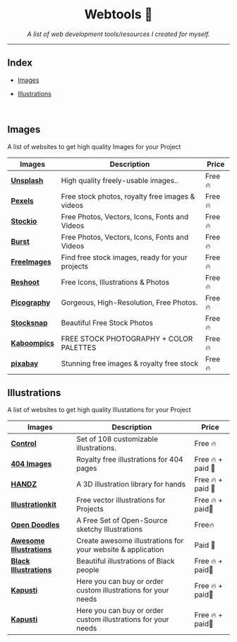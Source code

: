 <div align="center">

<h1>Webtools 🔨</h1>
<i>A list of web development tools/resources I created for myself.  </i>

</div>

---

## Index

-   [Images](#images)

-   [Illustrations](#illustrations)

<br/>

## Images

 <p > A list of websites to get high quality Images for your Project</p>

| Images                                        | Description                                     | Price   |
| --------------------------------------------- | ----------------------------------------------- | ------- |
| [**Unsplash**](https://unsplash.com/)         | High quality freely-usable images..             | Free 🔥 |
| [**Pexels**](https://www.pexels.com/)         | Free stock photos, royalty free images & videos | Free 🔥 |
| [**Stockio**](https://www.stockio.com/)       | Free Photos, Vectors, Icons, Fonts and Videos   | Free 🔥 |
| [**Burst**](https://burst.shopify.com/)       | Free Photos, Vectors, Icons, Fonts and Videos   | Free 🔥 |
| [**FreeImages**](https://www.freeimages.com/) | Find free stock images, ready for your projects | Free 🔥 |
| [**Reshoot**](https://www.reshot.com/)        | Free Icons, Illustrations & Photos              | Free 🔥 |
| [**Picography**](https://picography.co/)      | Gorgeous, High-Resolution, Free Photos.         | Free 🔥 |
| [**Stocksnap**](https://stocksnap.io/)        | Beautiful Free Stock Photos                     | Free 🔥 |
| [**Kaboompics**](https://kaboompics.com/)     | FREE STOCK PHOTOGRAPHY + COLOR PALETTES         | Free 🔥 |
| [**pixabay**](https://pixabay.com/)           | Stunning free images & royalty free stock       | Free 🔥 |

## Illustrations

 <p > A list of websites to get high quality Illustations for your Project </p>

| Images                                                         | Description                                                   | Price             |
| -------------------------------------------------------------- | ------------------------------------------------------------- | ----------------- |
| [**Control**](https://control.rocks/)                          | Set of 108 customizable illustrations.                        | Free 🔥           |
| [**404 Images**](https://error404.fun/)                        | Royalty free illustrations for 404 pages                      | Free 🔥 + paid 💸 |
| [**HANDZ**](https://www.handz.design/)                         | A 3D illustration library for hands                           | Free 🔥 + paid 💸 |
| [**Illustrationkit**](https://illustrationkit.com/)            | Free vector illustrations for Projects                        | Free 🔥 + paid💸  |
| [**Open Doodles**](https://opendoodles.com/)                   | A Free Set of Open-Source sketchy Illustrations               | Free🔥            |
| [**Awesome Illustrations**](https://picchustudio.webflow.io/)  | Create awesome illustrations for your website & application   | Paid 💸           |
| [**Black Illustrations**](https://www.blackillustrations.com/) | Beautiful illustrations of Black people                       | Free 🔥 + paid💸  |
| [**Kapusti**](https://www.kapustin.co/)                        | Here you can buy or order custom illustrations for your needs | Free 🔥 + paid💸  |
| [**Kapusti**](https://www.kapustin.co/)                        | Here you can buy or order custom illustrations for your needs | Free 🔥 + paid💸  |
